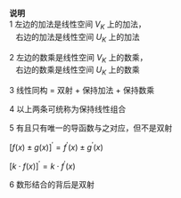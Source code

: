 **说明**    
1 左边的加法是线性空间 $V_K$ 上的加法，    
 $\enspace$ 右边的加法是线性空间 $U_K$ 上的加法    
    
2 左边的数乘是线性空间 $V_K$ 上的数乘，    
 $\enspace$ 右边的数乘是线性空间 $U_K$ 上的数乘    
    
3 线性同构 $=$ 双射 $+$ 保持加法 $+$ 保持数乘    
    
4 以上两条可统称为保持线性组合    
    
5 有且只有唯一的导函数与之对应，但不是双射    
    
 $[f(x)\pm g(x)]^\prime    
=f^\prime(x)\pm g^\prime(x)$     
    
 $[k\cdot f(x)]^\prime=k\cdot f^\prime(x)$     
    
6 数形结合的背后是双射    
